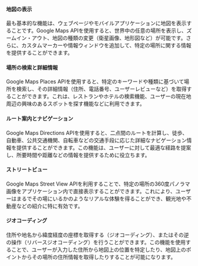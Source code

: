 #### 地図の表示

最も基本的な機能は、ウェブページやモバイルアプリケーションに地図を表示することです。Google Maps APIを使用すると、世界中の任意の場所を表示し、ズームイン・アウト、地図の種類の変更（衛星画像、地形図など）が可能です。さらに、カスタムマーカーや情報ウィンドウを追加して、特定の場所に関する情報を提供することができます。

#### 場所の検索と詳細情報

Google Maps Places APIを使用すると、特定のキーワードや種類に基づいて場所を検索し、その詳細情報（住所、電話番号、ユーザーレビューなど）を取得することができます。これは、レストランやホテルの検索機能、ユーザーの現在地周辺の興味のあるスポットを探す機能などに利用できます。

#### ルート案内とナビゲーション

Google Maps Directions APIを使用すると、二点間のルートを計算し、徒歩、自動車、公共交通機関、自転車などの交通手段に応じた詳細なナビゲーション情報を提供することができます。この機能は、ユーザーに対して最適な経路を提案し、所要時間や距離などの情報を提供するために役立ちます。

#### ストリートビュー

Google Maps Street View APIを利用することで、特定の場所の360度パノラマ画像をアプリケーション内で直接表示することができます。これにより、ユーザーはまるでその場にいるかのようなリアルな体験を得ることができ、観光地や不動産などの紹介に特に有効です。

#### ジオコーディング

住所や地名から緯度経度の座標を取得する（ジオコーディング）、またはその逆の操作（リバースジオコーディング）を行うことができます。この機能を使用することで、ユーザーが入力した住所から地図上の位置を特定したり、地図上のポイントからその場所の住所情報を取得したりすることが可能になります。